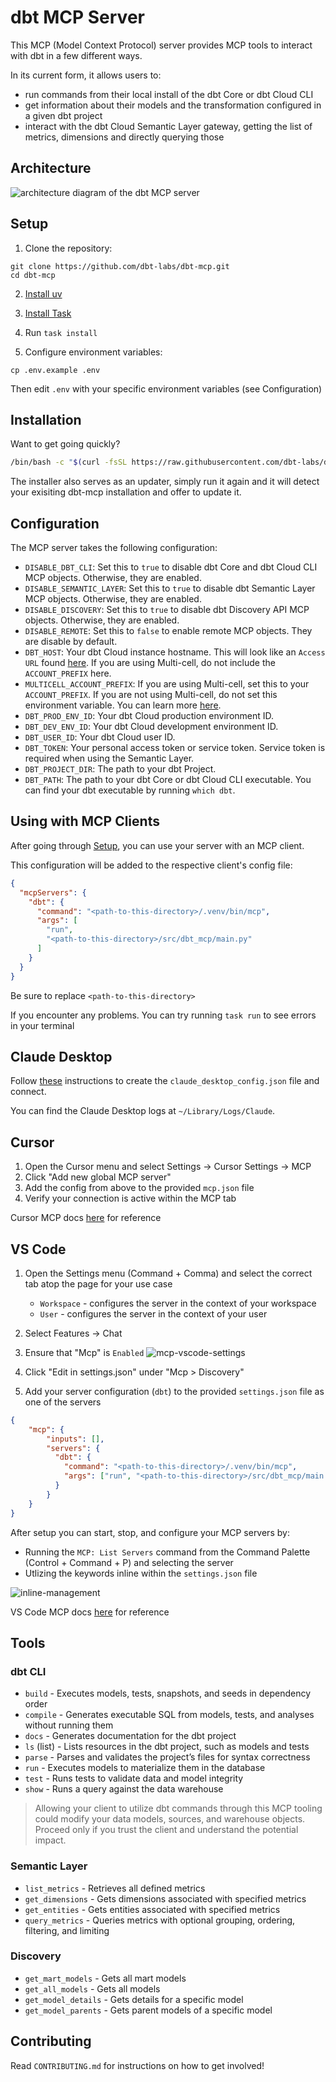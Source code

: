 # dbt MCP Server

This MCP (Model Context Protocol) server provides MCP tools to interact with dbt in a few different ways.

In its current form, it allows users to:
- run commands from their local install of the dbt Core or dbt Cloud CLI
- get information about their models and the transformation configured in a given dbt project
- interact with the dbt Cloud Semantic Layer gateway, getting the list of metrics, dimensions and directly querying those

## Architecture

![architecture diagram of the dbt MCP server](https://github.com/user-attachments/assets/89b8a24b-da7b-4e54-ba48-afceaa56f956)

## Setup

1. Clone the repository:
```shell
git clone https://github.com/dbt-labs/dbt-mcp.git
cd dbt-mcp
```

2. [Install uv](https://docs.astral.sh/uv/getting-started/installation/)

3. [Install Task](https://taskfile.dev/installation/)

4. Run `task install`

5. Configure environment variables:
```shell
cp .env.example .env
```
Then edit `.env` with your specific environment variables (see Configuration)

## Installation

Want to get going quickly?

```bash
/bin/bash -c "$(curl -fsSL https://raw.githubusercontent.com/dbt-labs/dbt-mcp/refs/heads/main/install.sh)"
```
The installer also serves as an updater, simply run it again and it will detect your exisiting dbt-mcp installation and offer to update it.

## Configuration

The MCP server takes the following configuration:

- `DISABLE_DBT_CLI`: Set this to `true` to disable dbt Core and dbt Cloud CLI MCP objects. Otherwise, they are enabled.
- `DISABLE_SEMANTIC_LAYER`: Set this to `true` to disable dbt Semantic Layer MCP objects. Otherwise, they are enabled.
- `DISABLE_DISCOVERY`: Set this to `true` to disable dbt Discovery API MCP objects. Otherwise, they are enabled.
- `DISABLE_REMOTE`: Set this to `false` to enable remote MCP objects. They are disable by default.
- `DBT_HOST`: Your dbt Cloud instance hostname. This will look like an `Access URL` found [here](https://docs.getdbt.com/docs/cloud/about-cloud/access-regions-ip-addresses). If you are using Multi-cell, do not include the `ACCOUNT_PREFIX` here.
- `MULTICELL_ACCOUNT_PREFIX`: If you are using Multi-cell, set this to your `ACCOUNT_PREFIX`. If you are not using Multi-cell, do not set this environment variable. You can learn more [here](https://docs.getdbt.com/docs/cloud/about-cloud/access-regions-ip-addresses).
- `DBT_PROD_ENV_ID`: Your dbt Cloud production environment ID.
- `DBT_DEV_ENV_ID`: Your dbt Cloud development environment ID.
- `DBT_USER_ID`: Your dbt Cloud user ID.
- `DBT_TOKEN`: Your personal access token or service token. Service token is required when using the Semantic Layer.
- `DBT_PROJECT_DIR`: The path to your dbt Project.
- `DBT_PATH`: The path to your dbt Core or dbt Cloud CLI executable. You can find your dbt executable by running `which dbt`.

## Using with MCP Clients

After going through [Setup](#setup), you can use your server with an MCP client.

This configuration will be added to the respective client's config file:

```json
{
  "mcpServers": {
    "dbt": {
      "command": "<path-to-this-directory>/.venv/bin/mcp",
      "args": [
        "run",
        "<path-to-this-directory>/src/dbt_mcp/main.py"
      ]
    }
  }
}
```
Be sure to replace `<path-to-this-directory>`

If you encounter any problems. You can try running `task run` to see errors in your terminal


## Claude Desktop

Follow [these](https://modelcontextprotocol.io/quickstart/user) instructions to create the `claude_desktop_config.json` file and connect.

You can find the Claude Desktop logs at `~/Library/Logs/Claude`.


## Cursor

1. Open the Cursor menu and select Settings → Cursor Settings → MCP
2. Click "Add new global MCP server"
3. Add the config from above to the provided `mcp.json` file
4. Verify your connection is active within the MCP tab

Cursor MCP docs [here](https://docs.cursor.com/context/model-context-protocol) for reference


## VS Code

1. Open the Settings menu (Command + Comma) and select the correct tab atop the page for your use case
    - `Workspace` - configures the server in the context of your workspace
    - `User` - configures the server in the context of your user
2. Select Features → Chat
3. Ensure that "Mcp" is `Enabled`
![mcp-vscode-settings](https://github.com/user-attachments/assets/3d3fa853-2398-422a-8a6d-7f0a97120aba)


4. Click "Edit in settings.json" under "Mcp > Discovery"

5. Add your server configuration (`dbt`) to the provided `settings.json` file as one of the servers
```json
{
    "mcp": {
        "inputs": [],
        "servers": {
          "dbt": {
            "command": "<path-to-this-directory>/.venv/bin/mcp",
            "args": ["run", "<path-to-this-directory>/src/dbt_mcp/main.py"]
          }
        }
    }
}
```

After setup you can start, stop, and configure your MCP servers by:
- Running the `MCP: List Servers` command from the Command Palette (Control + Command + P) and selecting the server
- Utlizing the keywords inline within the `settings.json` file

![inline-management](https://github.com/user-attachments/assets/d33d4083-5243-4b36-adab-72f12738c263)

VS Code MCP docs [here](https://code.visualstudio.com/docs/copilot/chat/mcp-servers) for reference


## Tools

### dbt CLI

* `build` - Executes models, tests, snapshots, and seeds in dependency order
* `compile` - Generates executable SQL from models, tests, and analyses without running them
* `docs` - Generates documentation for the dbt project
* `ls` (list) - Lists resources in the dbt project, such as models and tests
* `parse` - Parses and validates the project’s files for syntax correctness
* `run` -  Executes models to materialize them in the database
* `test` - Runs tests to validate data and model integrity
* `show` - Runs a query against the data warehouse

> Allowing your client to utilize dbt commands through this MCP tooling could modify your data models, sources, and warehouse objects. Proceed only if you trust the client and understand the potential impact.


### Semantic Layer

* `list_metrics` - Retrieves all defined metrics
* `get_dimensions` - Gets dimensions associated with specified metrics
* `get_entities` - Gets entities associated with specified metrics
* `query_metrics` - Queries metrics with optional grouping, ordering, filtering, and limiting


### Discovery
* `get_mart_models` - Gets all mart models
* `get_all_models` - Gets all models
* `get_model_details` - Gets details for a specific model
* `get_model_parents` - Gets parent models of a specific model


## Contributing

Read `CONTRIBUTING.md` for instructions on how to get involved!
